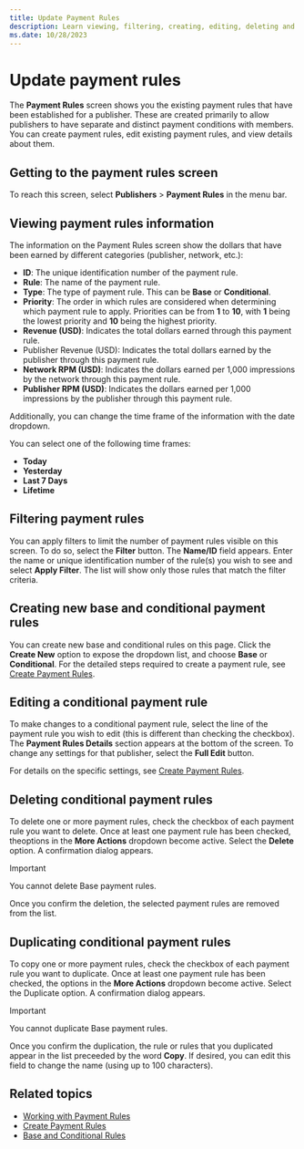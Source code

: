 ```yaml
---
title: Update Payment Rules
description: Learn viewing, filtering, creating, editing, deleting and duplicating conditional payment rules in this page.  
ms.date: 10/28/2023
---
```



# Update payment rules

The **Payment Rules** screen shows you
the existing payment rules that have been established for a publisher.
These are created primarily to allow publishers to have separate and
distinct payment conditions with members. You can create payment rules,
edit existing payment rules, and view details about them.

## Getting to the payment rules screen

To reach this screen, select **Publishers** \> **Payment Rules** in
the menu bar.

## Viewing payment rules information

The information on the Payment
Rules screen show the dollars that have been earned by different
categories (publisher, network, etc.):

- **ID**: The unique identification number
  of the payment rule.
- **Rule**: The name of the payment rule.
- **Type**: The type of payment rule. This
  can be **Base** or
  **Conditional**.
- **Priority**: The order in which rules
  are considered when determining which payment rule to apply.
  Priorities can be from **1** to **10**, with **1** being the lowest
  priority and **10** being the highest priority.
- **Revenue (USD)**: Indicates the total
  dollars earned through this payment rule.
- Publisher Revenue (USD): Indicates
  the total dollars earned by the publisher through this payment rule.
- **Network RPM (USD)**: Indicates the
  dollars earned per 1,000 impressions by the network through this
  payment rule.
- **Publisher RPM (USD)**: Indicates the
  dollars earned per 1,000 impressions by the publisher through this
  payment rule.

Additionally, you can change the time frame of the information with the
date dropdown.

You can select one of the following time frames:

- **Today**
- **Yesterday**
- **Last 7 Days**
- **Lifetime**

## Filtering payment rules

You can apply filters to limit the number of payment rules visible on
this screen. To do so, select the
**Filter** button. The
**Name/ID** field appears. Enter the name
or unique identification number of the rule(s) you wish to see and
select **Apply Filter**. The list will
show only those rules that match the filter criteria.

## Creating new base and conditional payment rules

You can create new base and conditional rules on this page. Click the
**Create New** option to expose the
dropdown list, and choose **Base** or
**Conditional**. For the detailed steps
required to create a payment rule, see [Create Payment Rules](create-payment-rules.md).

## Editing a conditional payment rule

To make changes to a conditional payment rule, select the line of the
payment rule you wish to edit (this is different than checking the
checkbox). The **Payment Rules Details**
section appears at the bottom of the screen. To change any settings for
that publisher, select the **Full Edit**
button.

For details on the specific settings, see
[Create Payment Rules](create-payment-rules.md).

## Deleting conditional payment rules

To delete one or more payment rules, check the checkbox of each payment
rule you want to delete. Once at least one payment rule has been
checked, theoptions in the **More Actions** dropdown become active.
Select the **Delete** option. A
confirmation dialog appears.

> [!IMPORTANT]
> You cannot delete Base payment rules.

Once you confirm the deletion, the selected payment rules are removed
from the list.

## Duplicating conditional payment rules

To copy one or more payment rules, check the checkbox of each payment
rule you want to duplicate. Once at least one payment rule has been
checked, the options in the **More
Actions** dropdown become active. Select the
Duplicate option. A confirmation
dialog appears.

> [!IMPORTANT]
> You cannot duplicate Base payment rules.

Once you confirm the duplication, the rule or rules that you duplicated
appear in the list preceeded by the word
**Copy**. If desired, you can edit this
field to change the name (using up to 100 characters).

## Related topics

- [Working with Payment Rules](working-with-payment-rules.md)
- [Create Payment Rules](create-payment-rules.md)
- [Base and Conditional Rules](base-and-conditional-rules.md)
